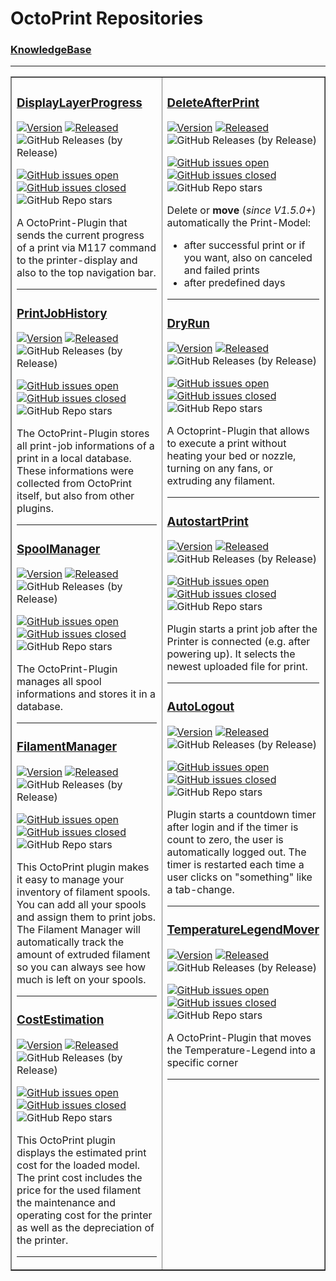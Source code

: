 # OctoPrint Repositories

### [KnowledgeBase](https://github.com/OllisGit/OctoPrint-KnowledgeBase)

---

<table border="1" style="width:100%;"><tr><td valign="top" width="50%">


### [DisplayLayerProgress](https://github.com/OllisGit/OctoPrint-DisplayLayerProgress)
[![Version](https://img.shields.io/badge/dynamic/json.svg?color=brightgreen&label=version&url=https://api.github.com/repos/OllisGit/OctoPrint-DisplayLayerProgress/releases&query=$[0].name)]()
[![Released](https://img.shields.io/badge/dynamic/json.svg?color=brightgreen&label=released&url=https://api.github.com/repos/OllisGit/OctoPrint-DisplayLayerProgress/releases&query=$[0].published_at)]()
![GitHub Releases (by Release)](https://img.shields.io/github/downloads/OllisGit/OctoPrint-DisplayLayerProgress/latest/total.svg)

[![GitHub issues open](https://img.shields.io/github/issues/OllisGit/OctoPrint-DisplayLayerProgress.svg)](https://github.com/OllisGit/OctoPrint-DisplayLayerProgress/issues)
[![GitHub issues closed](https://img.shields.io/github/issues-closed/OllisGit/OctoPrint-DisplayLayerProgress.svg)](https://github.com/OllisGit/OctoPrint-DisplayLayerProgress/issues)
![GitHub Repo stars](https://img.shields.io/github/stars/OllisGit/OctoPrint-DisplayLayerProgress)


A OctoPrint-Plugin that sends the current progress of a print via M117 command to the printer-display and also to the top navigation bar.

---

### [PrintJobHistory](https://github.com/OllisGit/OctoPrint-PrintJobHistory)
[![Version](https://img.shields.io/badge/dynamic/json.svg?color=brightgreen&label=version&url=https://api.github.com/repos/OllisGit/OctoPrint-PrintJobHistory/releases&query=$[0].name)]()
[![Released](https://img.shields.io/badge/dynamic/json.svg?color=brightgreen&label=released&url=https://api.github.com/repos/OllisGit/OctoPrint-PrintJobHistory/releases&query=$[0].published_at)]()
![GitHub Releases (by Release)](https://img.shields.io/github/downloads/OllisGit/OctoPrint-PrintJobHistory/latest/total.svg)

[![GitHub issues open](https://img.shields.io/github/issues/OllisGit/OctoPrint-PrintJobHistory.svg)](https://github.com/OllisGit/OctoPrint-PrintJobHistory/issues)
[![GitHub issues closed](https://img.shields.io/github/issues-closed/OllisGit/OctoPrint-PrintJobHistory.svg)](https://github.com/OllisGit/OctoPrint-PrintJobHistory/issues)
![GitHub Repo stars](https://img.shields.io/github/stars/OllisGit/OctoPrint-PrintJobHistory)

The OctoPrint-Plugin stores all print-job informations of a print in a local database.
These informations were collected from OctoPrint itself, but also from other plugins.

---

### [SpoolManager](https://github.com/OllisGit/OctoPrint-SpoolManager)
[![Version](https://img.shields.io/badge/dynamic/json.svg?color=brightgreen&label=version&url=https://api.github.com/repos/OllisGit/OctoPrint-SpoolManager/releases&query=$[0].name)]()
[![Released](https://img.shields.io/badge/dynamic/json.svg?color=brightgreen&label=released&url=https://api.github.com/repos/OllisGit/OctoPrint-SpoolManager/releases&query=$[0].published_at)]()
![GitHub Releases (by Release)](https://img.shields.io/github/downloads/OllisGit/OctoPrint-SpoolManager/latest/total.svg)

[![GitHub issues open](https://img.shields.io/github/issues/OllisGit/OctoPrint-SpoolManager.svg)](https://github.com/OllisGit/OctoPrint-SpoolManager/issues)
[![GitHub issues closed](https://img.shields.io/github/issues-closed/OllisGit/OctoPrint-SpoolManager.svg)](https://github.com/OllisGit/OctoPrint-SpoolManager/issues)
![GitHub Repo stars](https://img.shields.io/github/stars/OllisGit/OctoPrint-SpoolManager)

The OctoPrint-Plugin manages all spool informations and stores it in a database.

---

### [FilamentManager](https://github.com/OllisGit/OctoPrint-FilamentManager)
[![Version](https://img.shields.io/badge/dynamic/json.svg?color=brightgreen&label=version&url=https://api.github.com/repos/OllisGit/OctoPrint-FilamentManager/releases&query=$[0].name)]()
[![Released](https://img.shields.io/badge/dynamic/json.svg?color=brightgreen&label=released&url=https://api.github.com/repos/OllisGit/OctoPrint-FilamentManager/releases&query=$[0].published_at)]()
![GitHub Releases (by Release)](https://img.shields.io/github/downloads/OllisGit/OctoPrint-FilamentManager/latest/total.svg)

[![GitHub issues open](https://img.shields.io/github/issues/OllisGit/OctoPrint-FilamentManager.svg)](https://github.com/OllisGit/OctoPrint-FilamentManager/issues)
[![GitHub issues closed](https://img.shields.io/github/issues-closed/OllisGit/OctoPrint-FilamentManager.svg)](https://github.com/OllisGit/OctoPrint-FilamentManager/issues)
![GitHub Repo stars](https://img.shields.io/github/stars/OllisGit/OctoPrint-FilamentManager)

This OctoPrint plugin makes it easy to manage your inventory of filament spools. You can add all your spools and assign them to print jobs. The Filament Manager will automatically track the amount of extruded filament so you can always see how much is left on your spools.

---

### [CostEstimation](https://github.com/OllisGit/OctoPrint-CostEstimation)
[![Version](https://img.shields.io/badge/dynamic/json.svg?color=brightgreen&label=version&url=https://api.github.com/repos/OllisGit/OctoPrint-CostEstimation/releases&query=$[0].name)]()
[![Released](https://img.shields.io/badge/dynamic/json.svg?color=brightgreen&label=released&url=https://api.github.com/repos/OllisGit/OctoPrint-CostEstimation/releases&query=$[0].published_at)]()
![GitHub Releases (by Release)](https://img.shields.io/github/downloads/OllisGit/OctoPrint-CostEstimation/latest/total.svg)

[![GitHub issues open](https://img.shields.io/github/issues/OllisGit/OctoPrint-CostEstimation.svg)](https://github.com/OllisGit/OctoPrint-CostEstimation/issues)
[![GitHub issues closed](https://img.shields.io/github/issues-closed/OllisGit/OctoPrint-CostEstimation.svg)](https://github.com/OllisGit/OctoPrint-CostEstimation/issues)
![GitHub Repo stars](https://img.shields.io/github/stars/OllisGit/OctoPrint-CostEstimation)

This OctoPrint plugin displays the estimated print cost for the loaded model. The print cost includes the price for the used filament the maintenance and operating cost for the printer as well as the depreciation of the printer.

---
</td><td valign="top" width="50%">

### [DeleteAfterPrint](https://github.com/OllisGit/OctoPrint-DeleteAfterPrint)
[![Version](https://img.shields.io/badge/dynamic/json.svg?color=brightgreen&label=version&url=https://api.github.com/repos/OllisGit/OctoPrint-DeleteAfterPrint/releases&query=$[0].name)]()
[![Released](https://img.shields.io/badge/dynamic/json.svg?color=brightgreen&label=released&url=https://api.github.com/repos/OllisGit/OctoPrint-DeleteAfterPrint/releases&query=$[0].published_at)]()
![GitHub Releases (by Release)](https://img.shields.io/github/downloads/OllisGit/OctoPrint-DeleteAfterPrint/latest/total.svg)

[![GitHub issues open](https://img.shields.io/github/issues/OllisGit/OctoPrint-DeleteAfterPrint.svg)](https://github.com/OllisGit/OctoPrint-DeleteAfterPrint/issues)
[![GitHub issues closed](https://img.shields.io/github/issues-closed/OllisGit/OctoPrint-DeleteAfterPrint.svg)](https://github.com/OllisGit/OctoPrint-DeleteAfterPrint/issues)
![GitHub Repo stars](https://img.shields.io/github/stars/OllisGit/OctoPrint-DeleteAfterPrint)

Delete or **move** (*since V1.5.0+*) automatically the Print-Model:
* after successful print or if you want, also on canceled and failed prints
* after predefined days

---

### [DryRun](https://github.com/OllisGit/OctoPrint-DryRun)
[![Version](https://img.shields.io/badge/dynamic/json.svg?color=brightgreen&label=version&url=https://api.github.com/repos/OllisGit/OctoPrint-DryRun/releases&query=$[0].name)]()
[![Released](https://img.shields.io/badge/dynamic/json.svg?color=brightgreen&label=released&url=https://api.github.com/repos/OllisGit/OctoPrint-DryRun/releases&query=$[0].published_at)]()
![GitHub Releases (by Release)](https://img.shields.io/github/downloads/OllisGit/OctoPrint-DryRun/latest/total.svg)

[![GitHub issues open](https://img.shields.io/github/issues/OllisGit/OctoPrint-DryRun.svg)](https://github.com/OllisGit/OctoPrint-DryRun/issues)
[![GitHub issues closed](https://img.shields.io/github/issues-closed/OllisGit/OctoPrint-DryRun.svg)](https://github.com/OllisGit/OctoPrint-DryRun/issues)
![GitHub Repo stars](https://img.shields.io/github/stars/OllisGit/OctoPrint-DryRun)

A Octoprint-Plugin that allows to execute a print without heating your bed or nozzle, turning on any fans, or extruding any filament.

---

### [AutostartPrint](https://github.com/OllisGit/Octoprint-AutostartPrint)
[![Version](https://img.shields.io/badge/dynamic/json.svg?color=brightgreen&label=version&url=https://api.github.com/repos/OllisGit/OctoPrint-AutostartPrint/releases&query=$[0].name)]()
[![Released](https://img.shields.io/badge/dynamic/json.svg?color=brightgreen&label=released&url=https://api.github.com/repos/OllisGit/OctoPrint-AutostartPrint/releases&query=$[0].published_at)]()
![GitHub Releases (by Release)](https://img.shields.io/github/downloads/OllisGit/OctoPrint-AutostartPrint/latest/total.svg)

[![GitHub issues open](https://img.shields.io/github/issues/OllisGit/OctoPrint-AutostartPrint.svg)](https://github.com/OllisGit/OctoPrint-AutostartPrint/issues)
[![GitHub issues closed](https://img.shields.io/github/issues-closed/OllisGit/OctoPrint-AutostartPrint.svg)](https://github.com/OllisGit/OctoPrint-AutostartPrint/issues)
![GitHub Repo stars](https://img.shields.io/github/stars/OllisGit/OctoPrint-AutostartPrint)

Plugin starts a print job after the Printer is connected (e.g. after powering up). It selects the newest uploaded file for print.

---

### [AutoLogout](https://github.com/OllisGit/OctoPrint-AutoLogout)
[![Version](https://img.shields.io/badge/dynamic/json.svg?color=brightgreen&label=version&url=https://api.github.com/repos/OllisGit/OctoPrint-AutoLogout/releases&query=$[0].name)]()
[![Released](https://img.shields.io/badge/dynamic/json.svg?color=brightgreen&label=released&url=https://api.github.com/repos/OllisGit/OctoPrint-AutoLogout/releases&query=$[0].published_at)]()
![GitHub Releases (by Release)](https://img.shields.io/github/downloads/OllisGit/OctoPrint-AutoLogout/latest/total.svg)

[![GitHub issues open](https://img.shields.io/github/issues/OllisGit/OctoPrint-AutoLogout.svg)](https://github.com/OllisGit/OctoPrint-AutoLogout/issues)
[![GitHub issues closed](https://img.shields.io/github/issues-closed/OllisGit/OctoPrint-AutoLogout.svg)](https://github.com/OllisGit/OctoPrint-AutoLogout/issues)
![GitHub Repo stars](https://img.shields.io/github/stars/OllisGit/OctoPrint-AutoLogout)

Plugin starts a countdown timer after login and if the timer is count to zero, the user is automatically logged out.
The timer is restarted each time a user clicks on "something" like a tab-change.

---

### [TemperatureLegendMover](https://github.com/OllisGit/OctoPrint-TemperatureLegendMover)
[![Version](https://img.shields.io/badge/dynamic/json.svg?color=brightgreen&label=version&url=https://api.github.com/repos/OllisGit/OctoPrint-TemperatureLegendMover/releases&query=$[0].name)]()
[![Released](https://img.shields.io/badge/dynamic/json.svg?color=brightgreen&label=released&url=https://api.github.com/repos/OllisGit/OctoPrint-TemperatureLegendMover/releases&query=$[0].published_at)]()
![GitHub Releases (by Release)](https://img.shields.io/github/downloads/OllisGit/OctoPrint-TemperatureLegendMover/latest/total.svg)

[![GitHub issues open](https://img.shields.io/github/issues/OllisGit/OctoPrint-TemperatureLegendMover.svg)](https://github.com/OllisGit/OctoPrint-TemperatureLegendMover/issues)
[![GitHub issues closed](https://img.shields.io/github/issues-closed/OllisGit/OctoPrint-TemperatureLegendMover.svg)](https://github.com/OllisGit/OctoPrint-TemperatureLegendMover/issues)
![GitHub Repo stars](https://img.shields.io/github/stars/OllisGit/OctoPrint-TemperatureLegendMover)

A OctoPrint-Plugin that moves the Temperature-Legend into a specific corner

---
</td></tr></table>
